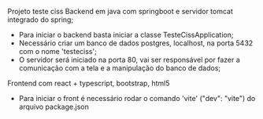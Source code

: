 Projeto teste ciss
Backend em java com springboot e servidor tomcat integrado do spring;
 - Para iniciar o backend basta iniciar a classe TesteCissApplication;
 - Necessário criar um banco de dados postgres, localhost, na porta 5432 com o nome 'testeciss';
 - O servidor será iniciado na porta 80, vai ser responsável por fazer a comunicação com a tela e a manipulação do banco de dados;

Frontend com react + typescript, bootstrap, html5
- Para iniciar o front é necessário rodar o comando 'vite' ("dev": "vite") do arquivo package.json

